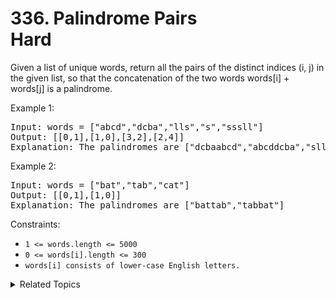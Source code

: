 # 336. Palindrome Pairs<br> Hard

Given a list of unique words, return all the pairs of the distinct indices (i, j) in the given list, so that the concatenation of the two words words[i] + words[j] is a palindrome.

Example 1:

<pre>
Input: words = ["abcd","dcba","lls","s","sssll"]
Output: [[0,1],[1,0],[3,2],[2,4]]
Explanation: The palindromes are ["dcbaabcd","abcddcba","slls","llssssll"]
</pre>

Example 2:

<pre>
Input: words = ["bat","tab","cat"]
Output: [[0,1],[1,0]]
Explanation: The palindromes are ["battab","tabbat"]
</pre>

Constraints:

- `1 <= words.length <= 5000`
- `0 <= words[i].length <= 300`
- `words[i] consists of lower-case English letters.`

<details>

<summary> Related Topics </summary>

-   `String`

</details>